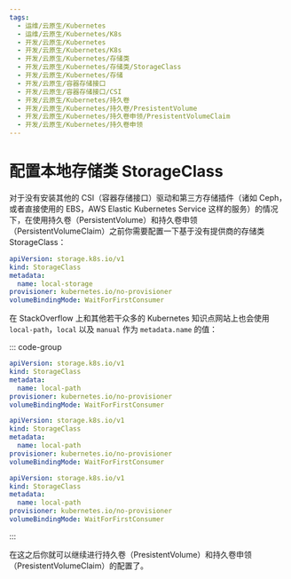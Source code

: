 ```yaml
---
tags:
  - 运维/云原生/Kubernetes
  - 运维/云原生/Kubernetes/K8s
  - 开发/云原生/Kubernetes
  - 开发/云原生/Kubernetes/K8s
  - 开发/云原生/Kubernetes/存储类
  - 开发/云原生/Kubernetes/存储类/StorageClass
  - 开发/云原生/Kubernetes/存储
  - 开发/云原生/容器存储接口
  - 开发/云原生/容器存储接口/CSI
  - 开发/云原生/Kubernetes/持久卷
  - 开发/云原生/Kubernetes/持久卷/PresistentVolume
  - 开发/云原生/Kubernetes/持久卷申领/PresistentVolumeClaim
  - 开发/云原生/Kubernetes/持久卷申领
---
```

# 配置本地存储类 StorageClass

对于没有安装其他的 CSI（容器存储接口）驱动和第三方存储插件（诸如 Ceph，或者直接使用的 EBS，AWS Elastic Kubernetes Service 这样的服务）的情况下，在使用持久卷（PersistentVolume）和持久卷申领（PersistentVolumeClaim）之前你需要配置一下基于没有提供商的存储类 StorageClass：

```yaml
apiVersion: storage.k8s.io/v1
kind: StorageClass
metadata:
  name: local-storage
provisioner: kubernetes.io/no-provisioner
volumeBindingMode: WaitForFirstConsumer
```

在 StackOverflow 上和其他若干众多的 Kubernetes 知识点网站上也会使用 `local-path`，`local` 以及 `manual` 作为 `metadata.name` 的值：

::: code-group

```yaml [命名为 local-path]
apiVersion: storage.k8s.io/v1
kind: StorageClass
metadata:
  name: local-path
provisioner: kubernetes.io/no-provisioner
volumeBindingMode: WaitForFirstConsumer
```

```yaml [命名为 local]
apiVersion: storage.k8s.io/v1
kind: StorageClass
metadata:
  name: local-path
provisioner: kubernetes.io/no-provisioner
volumeBindingMode: WaitForFirstConsumer
```

```yaml [命名为 manual]
apiVersion: storage.k8s.io/v1
kind: StorageClass
metadata:
  name: local-path
provisioner: kubernetes.io/no-provisioner
volumeBindingMode: WaitForFirstConsumer
```

:::

在这之后你就可以继续进行持久卷（PresistentVolume）和持久卷申领（PresistentVolumeClaim）的配置了。
